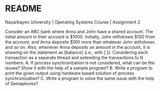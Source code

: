 # README
Nazarbayev University | Operating Systems Course | Assignment 2

Consider an ABC bank where Anna and John have a shared account. The initial
amount in their account is $1000. Initially, John withdraws $100 from the account,
and Anna deposits $100 more than whatever John withdraws and so on. Also,
whenever Anna deposits an amount in the account, it is showing on the statement as
[balance] (i.e., with [ ]). Considering each transaction as a separate thread and
extending the transactions to N numbers:
A. If process synchronization is not considered, what can be the issues?
Show it with the help of a sample program?
B. Write a program to print the given output using hardware based solution
of process synchronization?
C. Write a program to solve the same issue with the help of Semaphores?
